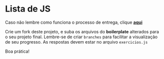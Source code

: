 # Lista de JS

Caso não lembre como funciona o processo de entrega, clique [**aqui**](https://github.com/labenuexercicios/instrucoes-entrega)

Crie um fork deste projeto, e suba os arquivos do **boilerplate** alterados para o seu projeto final. Lembre-se de criar `branches` para facilitar a visualização de seu progresso. As respostas devem estar no arquivo `exercicios.js`

Boa prática!
